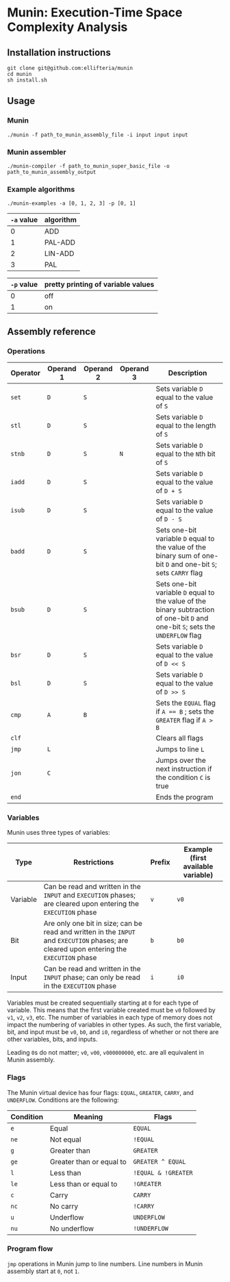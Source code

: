 # Munin: Execution-Time Space Complexity Analysis

## Installation instructions

```
git clone git@github.com:ellifteria/munin
cd munin
sh install.sh
```

## Usage

### Munin

```
./munin -f path_to_munin_assembly_file -i input input input
```

### Munin assembler

```
./munin-compiler -f path_to_munin_super_basic_file -o path_to_munin_assembly_output
```

### Example algorithms

```
./munin-examples -a [0, 1, 2, 3] -p [0, 1]
```

| `-a` value | algorithm |
| --- | --- |
| 0 | ADD |
| 1 | PAL-ADD |
| 2 | LIN-ADD |
| 3 | PAL |

| `-p` value | pretty printing of variable values |
| --- | --- |
| 0 | off |
| 1 | on |

## Assembly reference

### Operations

| Operator | Operand 1 | Operand 2 | Operand 3 | Description |
| --- | --- | --- | --- | --- |
| `set` | `D` | `S` | | Sets variable `D` equal to the value of `S` |
| `stl` | `D` | `S` | | Sets variable `D` equal to the length of `S` |
| `stnb` | `D` | `S` | `N` | Sets variable `D` equal to the `N`th bit of `S` |
| `iadd` | `D` | `S` | | Sets variable `D` equal to the value of `D + S` |
| `isub` | `D` | `S` | | Sets variable `D` equal to the value of `D - S` |
| `badd` | `D` | `S` | | Sets one-bit variable `D` equal to the value of the binary sum of one-bit `D` and one-bit `S`; sets `CARRY` flag |
| `bsub` | `D` | `S` | | Sets one-bit variable `D` equal to the value of the binary subtraction of one-bit `D` and one-bit `S`; sets the `UNDERFLOW` flag |
| `bsr` | `D` | `S` | | Sets variable `D` equal to the value of `D << S` |
| `bsl` | `D` | `S` | | Sets variable `D` equal to the value of `D >> S` |
| `cmp` | `A` | `B` | | Sets the `EQUAL` flag if `A == B` ; sets the `GREATER` flag if `A > B` |
| `clf` | | | | Clears all flags |
| `jmp` | `L` | | | Jumps to line `L` |
| `jon` | `C` | | | Jumps over the next instruction if the condition `C` is true |
| `end` | | | | Ends the program |

### Variables

Munin uses three types of variables:

| Type | Restrictions | Prefix | Example (first available variable)
| --- | --- | --- | --- |
| Variable | Can be read and written in the `INPUT` and `EXECUTION` phases; are cleared upon entering the `EXECUTION` phase | `v` | `v0` |
| Bit | Are only one bit in size; can be read and written in the `INPUT` and `EXECUTION` phases; are cleared upon entering the `EXECUTION` phase | `b` | `b0` |
| Input | Can be read and written in the `INPUT` phase; can only be read in the `EXECUTION` phase | `i` | `i0` |

Variables must be created sequentially starting at `0` for each type of variable.
This means that the first variable created must be `v0` followed by `v1`, `v2`, `v3`, etc.
The number of variables in each type of memory does not impact the numbering of variables in other types.
As such, the first variable, bit, and input must be `v0`, `b0`, and `i0`, regardless of whether or not there are other variables, bits, and inputs.

Leading `0`s do not matter; `v0`, `v00`, `v000000000`, etc. are all equivalent in Munin assembly.

### Flags

The Munin virtual device has four flags: `EQUAL`, `GREATER`, `CARRY`, and `UNDERFLOW`.
Conditions are the following:

| Condition | Meaning | Flags |
| --- | --- | --- |
| `e` | Equal | `EQUAL` |
| `ne` | Not equal | `!EQUAL` |
| `g` | Greater than | `GREATER` |
| `ge` | Greater than or equal to | `GREATER ^ EQUAL` |
| `l` | Less than | `!EQUAL & !GREATER` |
| `le` | Less than or equal to | `!GREATER` |
| `c` | Carry | `CARRY` |
| `nc` | No carry | `!CARRY` |
| `u` | Underflow | `UNDERFLOW` |
| `nu` | No underflow | `!UNDERFLOW` |


### Program flow

`jmp` operations in Munin jump to line numbers.
Line numbers in Munin assembly start at `0`, not `1`.
